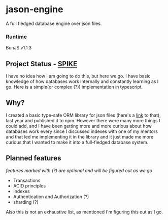 # jason-engine

A full fledged database engine over json files.

### Runtime

BunJS v1.1.3

## Project Status - [SPIKE](<https://en.wikipedia.org/wiki/Spike_(software_development)>)

I have no idea how I am going to do this, but here we go.
I have basic knowledge of how databases work internally and constantly learning as I go.
Here is a simple(or complex (?)) implementation in typescript.

## Why?

I created a basic type-safe ORM library for json files (here's a [link](https://github.com/probablyarth/jason) to that), last year and published it to npm.
However there were many more things I could add, and I have been getting more and more curious about how databases work every since I discussed indexes with one of my mentors and that led me implementing it in the library and it just made me more curious that I wanted to make it into a full-fledged database system.

## Planned features

_features marked with (?) are optional and will be figured out as we go_

- Transactions
- ACID principles
- Indexes
- Authentication and Authorization (?)
- sharding (?)

Also this is not an exhaustive list, as mentioned I'm figuring this out as I go.
